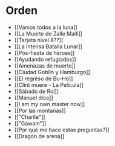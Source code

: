 # Orden
- [[Vamos todos a la luna]]
- [[La Muerte de Zalle Malli]]
- [[Tarjeta nivel 8??]]
- [[La Intensa Batalla Lunar]]
- [[Pos-fiesta de heroes]]
- [[Ayudando refugiados]]
- [[Amenazas de muerte]]
- [[Ciudad Goblin y Hamburgo]]
- [[El regreso de Bu-Ho]]
- [[Clint muere - La Película]]
- [[Sábado de Rol]]
- [[Manuel dice]]
- [[I am my own master now]]
- [[Por las montañas]]
- [["Charlie"]]
- [["Gawain"]]
- [[Por qué me hace estas preguntas?]]
- [[Dragon de arena]]